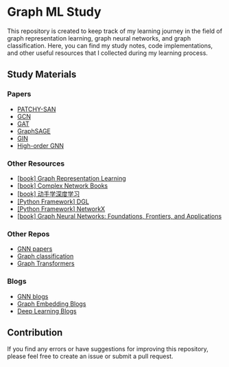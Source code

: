 # Graph ML Study

This repository is created to keep track of my learning journey in the field of graph representation learning, graph neural networks, and graph classification. Here, you can find my study notes, code implementations, and other useful resources that I collected during my learning process.

## Study Materials

### Papers

- [PATCHY-SAN](https://arxiv.org/abs/1605.05273)
- [GCN](https://arxiv.org/abs/1609.02907)
- [GAT](https://arxiv.org/abs/1710.10903)
- [GraphSAGE](https://arxiv.org/abs/1706.02216)
- [GIN](https://arxiv.org/abs/1810.00826)
- [High-order GNN](https://arxiv.org/abs/1810.02244)

### Other Resources

- [[book] Graph Representation Learning](https://www.cs.mcgill.ca/~wlh/grl_book/)
- [[book] Complex Network Books](https://1drv.ms/f/s!Asm9F-fHq1ErgReBq0gUXDez2fSJ)
- [[book] 动手学深度学习](https://zh-v2.d2l.ai)
- [[Python Framework] DGL](https://github.com/dmlc/dgl)
- [[Python Framework] NetworkX](https://github.com/networkx/networkx)
- [[book] Graph Neural Networks: Foundations, Frontiers, and Applications](https://graph-neural-networks.github.io/index.html)



### Other Repos

- [GNN papers](https://github.com/thunlp/GNNPapers)
- [Graph classification](https://github.com/benedekrozemberczki/awesome-graph-classification)
- [Graph Transformers](https://github.com/ChandlerBang/awesome-graph-transformer)


### Blogs

- [GNN blogs](Blogs/readme.md#gnn-blogs)
- [Graph Embedding Blogs](Blogs/readme.md#graph-embedding-blogs)
- [Deep Learning Blogs](Blogs/readme.md#deep-learning-blogs)

## Contribution

If you find any errors or have suggestions for improving this repository, please feel free to create an issue or submit a pull request.
